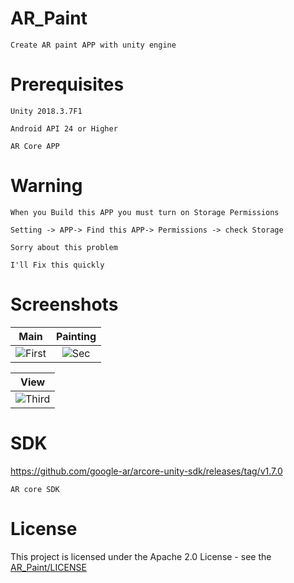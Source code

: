 # AR_Paint
    Create AR paint APP with unity engine
# Prerequisites
    Unity 2018.3.7F1

    Android API 24 or Higher

    AR Core APP

# Warning
    When you Build this APP you must turn on Storage Permissions

    Setting -> APP-> Find this APP-> Permissions -> check Storage

    Sorry about this problem 

    I'll Fix this quickly

# Screenshots
| Main | Painting |
|:-:|:-:|
| ![First](https://user-images.githubusercontent.com/33346331/54263586-876ce000-45b4-11e9-8ed8-eaee46ebb6ac.jpg) | ![Sec](https://user-images.githubusercontent.com/33346331/54263592-89cf3a00-45b4-11e9-979e-a30c4d91cfef.jpg) |

| View |
|:-:|
| ![Third](https://user-images.githubusercontent.com/33346331/54263590-889e0d00-45b4-11e9-9108-6d9392fdd021.jpg) |


# SDK
https://github.com/google-ar/arcore-unity-sdk/releases/tag/v1.7.0

    AR core SDK

# License
This project is licensed under the Apache 2.0 License - see the [AR_Paint/LICENSE](LICENSE)
